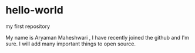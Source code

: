 # hello-world
my first repository

My name is Aryaman Maheshwari , I have recently joined the github and I'm sure. I will add many important things to open source.
